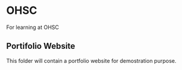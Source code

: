 # OHSC
For learning at OHSC

## Portifolio Website
This folder will contain a portfolio website for demostration purpose.
